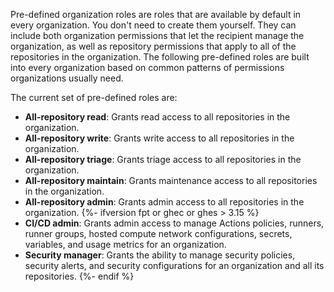 Pre-defined organization roles are roles that are available by default in every organization. You don't need to create them yourself. They can include both organization permissions that let the recipient manage the organization, as well as repository permissions that apply to all of the repositories in the organization. The following pre-defined roles are built into every organization based on common patterns of permissions organizations usually need.

The current set of pre-defined roles are:

* **All-repository read**: Grants read access to all repositories in the organization.
* **All-repository write**: Grants write access to all repositories in the organization.
* **All-repository triage**: Grants triage access to all repositories in the organization.
* **All-repository maintain**: Grants maintenance access to all repositories in the organization.
* **All-repository admin**: Grants admin access to all repositories in the organization.
{%- ifversion fpt or ghec or ghes > 3.15 %}
* **CI/CD admin**: Grants admin access to manage Actions policies, runners, runner groups, hosted compute network configurations, secrets, variables, and usage metrics for an organization.
* **Security manager**: Grants the ability to manage security policies, security alerts, and security configurations for an organization and all its repositories.
{%- endif %}
